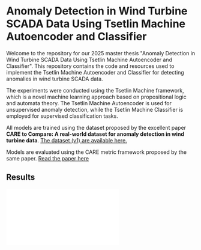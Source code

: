 # Anomaly Detection in Wind Turbine SCADA Data Using Tsetlin Machine Autoencoder and Classifier

Welcome to the repository for our 2025 master thesis "Anomaly Detection in Wind Turbine SCADA Data Using Tsetlin Machine
Autoencoder and Classifier". This repository contains the code and resources used to implement the Tsetlin Machine
Autoencoder and Classifier for detecting anomalies in wind turbine SCADA data.

The experiments were conducted using the Tsetlin Machine framework, which is a novel machine learning approach based on
propositional logic and automata theory. The Tsetlin Machine Autoencoder is used for unsupervised anomaly detection,
while the Tsetlin Machine Classifier is employed for supervised classification tasks.

All models are trained using the dataset proposed by the excellent paper **CARE to Compare: A real-world dataset for
anomaly
detection in wind turbine data**. [The dataset (v1) are available here.](https://zenodo.org/records/10958775)

Models are evaluated using the CARE metric framework proposed by the same
paper. [Read the paper here](https://paperswithcode.com/paper/care-to-compare-a-real-world-dataset-for)

## Results

![Results](src/model_radar_chart.pdf)
